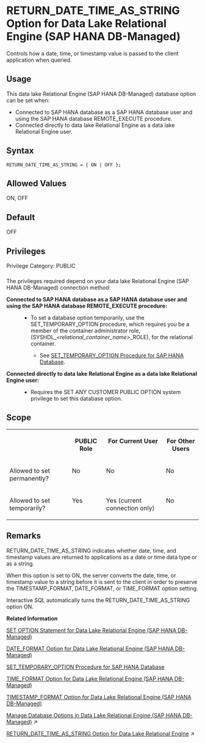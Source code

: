 <!-- loio77c385f40ad1417d8f1ea8ca653456e9 -->

# RETURN\_DATE\_TIME\_AS\_STRING Option for Data Lake Relational Engine \(SAP HANA DB-Managed\)

Controls how a date, time, or timestamp value is passed to the client application when queried.



<a name="loio77c385f40ad1417d8f1ea8ca653456e9__section_dzz_4jj_kyb"/>

## Usage

This data lake Relational Engine \(SAP HANA DB-Managed\) database option can be set when:

-   Connected to SAP HANA database as a SAP HANA database user and using the SAP HANA database REMOTE\_EXECUTE procedure.
-   Connected directly to data lake Relational Engine as a data lake Relational Engine user.



<a name="loio77c385f40ad1417d8f1ea8ca653456e9__section_yj2_nqz_lrb"/>

## Syntax

```
RETURN_DATE_TIME_AS_STRING = { ON | OFF };
```



<a name="loio77c385f40ad1417d8f1ea8ca653456e9__section_jzn_nqz_lrb"/>

## Allowed Values

ON, OFF



<a name="loio77c385f40ad1417d8f1ea8ca653456e9__section_dl3_4qz_lrb"/>

## Default

OFF



<a name="loio77c385f40ad1417d8f1ea8ca653456e9__section_clk_gvb_dxb"/>

## Privileges

Privilege Category: PUBLIC



### 

The privileges required depend on your data lake Relational Engine \(SAP HANA DB-Managed\) connection method:


<dl>
<dt><b>

Connected to SAP HANA database as a SAP HANA database user and using the SAP HANA database REMOTE\_EXECUTE procedure:

</b></dt>
<dd>

-   To set a database option temporarily, use the SET\_TEMPORARY\_OPTION procedure, which requires you be a member of the container administrator role, \(SYSHDL\_*<relational\_container\_name\>*\_ROLE\), for the relational container.

    -   See [SET\_TEMPORARY\_OPTION Procedure for SAP HANA Database](../080-sap-hana-database-for-data-lake-relational-engine/set-temporary-option-procedure-for-sap-hana-database-abcd703.md).





</dd><dt><b>

Connected directly to data lake Relational Engine as a data lake Relational Engine user:

</b></dt>
<dd>

-   Requires the SET ANY CUSTOMER PUBLIC OPTION system privilege to set this database option.



</dd>
</dl>



<a name="loio77c385f40ad1417d8f1ea8ca653456e9__section_scf_pqz_lrb"/>

## Scope


<table>
<tr>
<th valign="top">

 

</th>
<th valign="top">

PUBLIC Role

</th>
<th valign="top">

For Current User

</th>
<th valign="top">

For Other Users

</th>
</tr>
<tr>
<td valign="top">

Allowed to set permanently?

</td>
<td valign="top">

No

</td>
<td valign="top">

No

</td>
<td valign="top">

No

</td>
</tr>
<tr>
<td valign="top">

Allowed to set temporarily?

</td>
<td valign="top">

Yes

</td>
<td valign="top">

Yes \(current connection only\)

</td>
<td valign="top">

No

</td>
</tr>
</table>



<a name="loio77c385f40ad1417d8f1ea8ca653456e9__section_ikg_qqz_lrb"/>

## Remarks

RETURN\_DATE\_TIME\_AS\_STRING indicates whether date, time, and timestamp values are returned to applications as a date or time data type or as a string.

When this option is set to ON, the server converts the date, time, or timestamp value to a string before it is sent to the client in order to preserve the TIMESTAMP\_FORMAT, DATE\_FORMAT, or TIME\_FORMAT option setting.

Interactive SQL automatically turns the RETURN\_DATE\_TIME\_AS\_STRING option ON.

**Related Information**  


[SET OPTION Statement for Data Lake Relational Engine \(SAP HANA DB-Managed\)](../030-sql-statements/set-option-statement-for-data-lake-relational-engine-sap-hana-db-managed-84a37a4.md "Changes options that affect the behavior of the database and its compatibility with Transact-SQL. Setting the value of an option can change the behavior for all users or an individual user, in either a temporary or permanent scope.")

[DATE\_FORMAT Option for Data Lake Relational Engine \(SAP HANA DB-Managed\)](date-format-option-for-data-lake-relational-engine-sap-hana-db-managed-3e2ecb4.md "Sets the format used for dates retrieved from the database.")

[SET\_TEMPORARY\_OPTION Procedure for SAP HANA Database](../080-sap-hana-database-for-data-lake-relational-engine/set-temporary-option-procedure-for-sap-hana-database-abcd703.md "Grant database options temporarily for the current connection only on a data lake Relational Engine relational container.")

[TIME\_FORMAT Option for Data Lake Relational Engine \(SAP HANA DB-Managed\)](time-format-option-for-data-lake-relational-engine-sap-hana-db-managed-5f6bdfd.md "Sets the format used for times retrieved from the database.")

[TIMESTAMP\_FORMAT Option for Data Lake Relational Engine \(SAP HANA DB-Managed\)](timestamp-format-option-for-data-lake-relational-engine-sap-hana-db-managed-002566c.md "Sets the format used for timestamps retrieved from the database.")

[Manage Database Options in Data Lake Relational Engine (SAP HANA DB-Managed)](https://help.sap.com/viewer/9220e7fec0fe4503b5c5a6e21d584e63/2023_4_QRC/en-US/964f12eb2961478b8205f5bfd8ee2ec6.html "Data lake Relational Engine database options are configurable settings that change the way the data lake Relational Engine instance behaves or performs.") :arrow_upper_right:

[RETURN_DATE_TIME_AS_STRING Option for Data Lake Relational Engine](https://help.sap.com/viewer/19b3964099384f178ad08f2d348232a9/2023_4_QRC/en-US/a652ffd684f2101583dcef31685601cf.html "Controls how a date, time, or timestamp value is passed to the client application when queried.") :arrow_upper_right:

